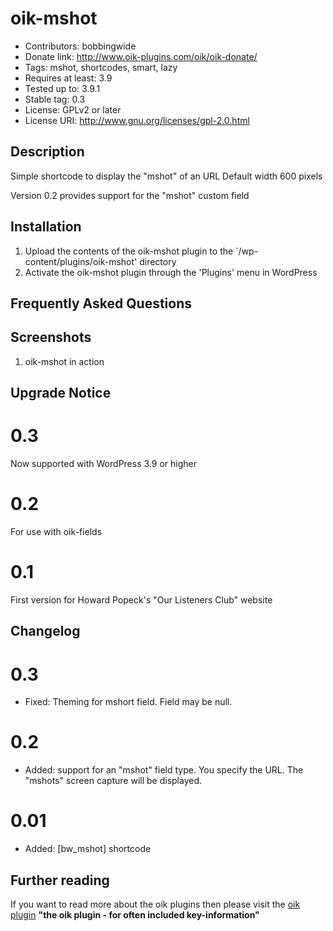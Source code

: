 # oik-mshot 
* Contributors: bobbingwide
* Donate link: http://www.oik-plugins.com/oik/oik-donate/
* Tags: mshot, shortcodes, smart, lazy
* Requires at least: 3.9
* Tested up to: 3.9.1
* Stable tag: 0.3
* License: GPLv2 or later
* License URI: http://www.gnu.org/licenses/gpl-2.0.html

## Description 
Simple shortcode to display the "mshot" of an URL
Default width 600 pixels

Version 0.2 provides support for the "mshot" custom field


## Installation 
1. Upload the contents of the oik-mshot plugin to the `/wp-content/plugins/oik-mshot' directory
1. Activate the oik-mshot plugin through the 'Plugins' menu in WordPress

## Frequently Asked Questions 

## Screenshots 
1. oik-mshot in action

## Upgrade Notice 
# 0.3 
Now supported with WordPress 3.9 or higher

# 0.2
For use with oik-fields

# 0.1 
First version for Howard Popeck's "Our Listeners Club" website


## Changelog 
# 0.3 
* Fixed: Theming for mshort field. Field may be null.

# 0.2 
* Added: support for an "mshot" field type. You specify the URL. The "mshots" screen capture will be displayed.

# 0.01 
* Added: [bw_mshot] shortcode


## Further reading 
If you want to read more about the oik plugins then please visit the
[oik plugin](http://www.oik-plugins.com/oik)
**"the oik plugin - for often included key-information"**

